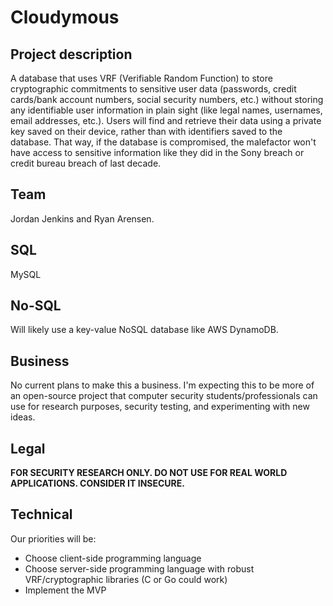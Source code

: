 # Cloudymous
## Project description
A database that uses VRF (Verifiable Random Function) to store cryptographic commitments to sensitive user data (passwords, credit cards/bank account numbers, social security numbers, etc.) without storing any identifiable user information in plain sight (like legal names, usernames, email addresses, etc.). Users will find and retrieve their data using a private key saved on their device, rather than with identifiers saved to the database. That way, if the database is compromised, the malefactor won't have access to sensitive information like they did in the Sony breach or credit bureau breach of last decade. 

## Team
Jordan Jenkins and Ryan Arensen.

## SQL
MySQL

## No-SQL
Will likely use a key-value NoSQL database like AWS DynamoDB. 

## Business
No current plans to make this a business. I'm expecting this to be more of an open-source project that computer security students/professionals can use for research purposes, security testing, and experimenting with new ideas. 

## Legal
**FOR SECURITY RESEARCH ONLY. DO NOT USE FOR REAL WORLD APPLICATIONS. CONSIDER IT INSECURE.**

## Technical
Our priorities will be:
- Choose client-side programming language
- Choose server-side programming language with robust VRF/cryptographic libraries (C or Go could work)
- Implement the MVP

